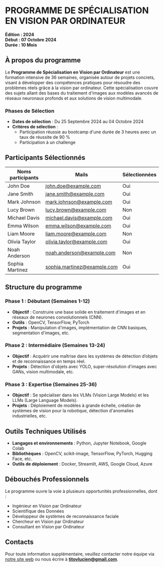 # PROGRAMME DE SPÉCIALISATION EN VISION PAR ORDINATEUR  
**Édition : 2024**  
**Début : 07 Octobre 2024**  
**Durée : 10 Mois**  

## À propos du programme

Le **Programme de Spécialisation en Vision par Ordinateur** est une formation intensive de 36 semaines, organisée autour de projets concrets, visant à développer des compétences pratiques pour résoudre des problèmes réels grâce à la vision par ordinateur. Cette spécialisation couvre des sujets allant des bases du traitement d'images aux modèles avancés de réseaux neuronaux profonds et aux solutions de vision multimodale.



### Phases de Sélection  
- **Dates de sélection** : Du 25 Septembre 2024 au 04 Octobre 2024  
- **Critères de sélection** :  
    - Participation réussie au bootcamp d'une durée de 3 heures avec un taux de réussite de 90 %  
    - Participation à un challenge


## Participants Sélectionnés

| Noms participants    | Mails                     | Sélectionnées |
|----------------------|---------------------------|---------------|
| John Doe             | john.doe@example.com       | Oui           |
| Jane Smith           | jane.smith@example.com     | Oui           |
| Mark Johnson         | mark.johnson@example.com   | Oui           |
| Lucy Brown           | lucy.brown@example.com     | Non           |
| Michael Davis        | michael.davis@example.com  | Oui           |
| Emma Wilson          | emma.wilson@example.com    | Oui           |
| Liam Moore           | liam.moore@example.com     | Non           |
| Olivia Taylor        | olivia.taylor@example.com  | Oui           |
| Noah Anderson        | noah.anderson@example.com  | Non           |
| Sophia Martinez      | sophia.martinez@example.com| Oui           |


## Structure du programme

### Phase 1 : Débutant (Semaines 1-12)
- **Objectif** : Construire une base solide en traitement d'images et en réseaux de neurones convolutionnels (CNN).
- **Outils** : OpenCV, TensorFlow, PyTorch
- **Projets** : Manipulation d'images, implémentation de CNN basiques, segmentation d'images, etc.

### Phase 2 : Intermédiaire (Semaines 13-24)
- **Objectif** : Acquérir une maîtrise dans les systèmes de détection d’objets et de reconnaissance en temps réel.
- **Projets** : Détection d'objets avec YOLO, super-résolution d'images avec GANs, vision multimodale, etc.

### Phase 3 : Expertise (Semaines 25-36)
- **Objectif** : Se spécialiser dans les VLMs (Vision Large Models) et les LLMs (Large Language Models).
- **Projets** : Déploiement de modèles à grande échelle, création de systèmes de vision pour la robotique, détection d'anomalies industrielles, etc.

## Outils Techniques Utilisés
- **Langages et environnements** : Python, Jupyter Notebook, Google Colab
- **Bibliothèques** : OpenCV, scikit-image, TensorFlow, PyTorch, Hugging Face, etc.
- **Outils de déploiement** : Docker, Streamlit, AWS, Google Cloud, Azure

## Débouchés Professionnels
Le programme ouvre la voie à plusieurs opportunités professionnelles, dont :  
- Ingénieur en Vision par Ordinateur  
- Scientifique des Données  
- Développeur de systèmes de reconnaissance faciale  
- Chercheur en Vision par Ordinateur  
- Consultant en Vision par Ordinateur  

## Contacts
Pour toute information supplémentaire, veuillez contacter notre équipe via [notre site web](https://www.linkedin.com/in/lucientito) ou nous écrire à **titovlucien@gmail.com**.
